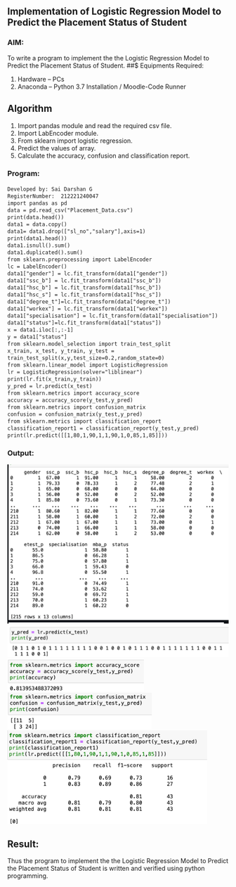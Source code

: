 ## Implementation of Logistic Regression Model to Predict the Placement Status of Student
### AIM:
To write a program to implement the the Logistic Regression Model to Predict the Placement Status of Student.
##$ Equipments Required:
1. Hardware – PCs
2. Anaconda – Python 3.7 Installation / Moodle-Code Runner
## Algorithm
1. Import pandas module and read the required csv file.
2. Import LabEncoder module.
3. From sklearn import logistic regression.
4. Predict the values of array.
5. Calculate the accuracy, confusion and classification report.
### Program:
```
Developed by: Sai Darshan G
RegisterNumber:  212221240047
import pandas as pd
data = pd.read_csv("Placement_Data.csv")
print(data.head())
data1 = data.copy()
data1= data1.drop(["sl_no","salary"],axis=1)
print(data1.head())
data1.isnull().sum()
data1.duplicated().sum()
from sklearn.preprocessing import LabelEncoder
lc = LabelEncoder()
data1["gender"] = lc.fit_transform(data1["gender"])
data1["ssc_b"] = lc.fit_transform(data1["ssc_b"])
data1["hsc_b"] = lc.fit_transform(data1["hsc_b"])
data1["hsc_s"] = lc.fit_transform(data1["hsc_s"])
data1["degree_t"]=lc.fit_transform(data["degree_t"])
data1["workex"] = lc.fit_transform(data1["workex"])
data1["specialisation"] = lc.fit_transform(data1["specialisation"])
data1["status"]=lc.fit_transform(data1["status"])
x = data1.iloc[:,:-1]
y = data1["status"]
from sklearn.model_selection import train_test_split
x_train, x_test, y_train, y_test = train_test_split(x,y,test_size=0.2,random_state=0)
from sklearn.linear_model import LogisticRegression
lr = LogisticRegression(solver="liblinear")
print(lr.fit(x_train,y_train))
y_pred = lr.predict(x_test)
from sklearn.metrics import accuracy_score
accuracy = accuracy_score(y_test,y_pred)
from sklearn.metrics import confusion_matrix
confusion = confusion_matrix(y_test,y_pred)
from sklearn.metrics import classification_report
classification_report1 = classification_report(y_test,y_pred)
print(lr.predict([[1,80,1,90,1,1,90,1,0,85,1,85]]))
```
### Output:
![inp](99.png)
![inp](5.png)
![inp](6.png)
![inp](7.png)
![inp](8.png)
## Result:
Thus the program to implement the the Logistic Regression Model to Predict the Placement Status of Student is written and verified using python programming.
